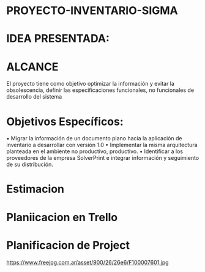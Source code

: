 # PROYECTO-INVENTARIO-SIGMA
# IDEA PRESENTADA: 
# ALCANCE
  El proyecto tiene como objetivo optimizar la información y evitar la obsolescencia, definir las especificaciones funcionales, no funcionales de desarrollo del sistema 
# Objetivos Específicos:
•	Migrar la información de un documento plano hacia la aplicación de inventario a desarrollar con versión 1.0
•	Implementar la misma arquitectura planteada en el ambiente no productivo, productivo.
•	Identificar a los proveedores de la empresa SolverPrint e integrar información y seguimiento de su distribución.
# Estimacion
# Planiicacion en Trello
# Planificacion de Project
https://www.freejpg.com.ar/asset/900/26/26e6/F100007601.jpg


